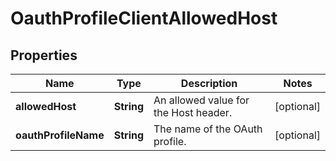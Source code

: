 

# OauthProfileClientAllowedHost


## Properties

| Name | Type | Description | Notes |
|------------ | ------------- | ------------- | -------------|
|**allowedHost** | **String** | An allowed value for the Host header. |  [optional] |
|**oauthProfileName** | **String** | The name of the OAuth profile. |  [optional] |



